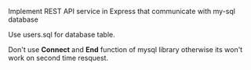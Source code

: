Implement REST API service in Express that communicate with my-sql database

Use users.sql for database table.

Don't use **Connect** and **End** function of mysql library otherwise its won't work on second time resquest.
